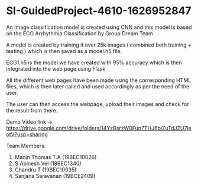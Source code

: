 # SI-GuidedProject-4610-1626952847
An Image classification model is created using CNN and this model is based on the ECG Arrhythmia Classification by Group Dream Team

A model is created by training it over 25k images ( combined both training + testing ) which is then saved as a model.h5 file. 

ECG1.h5 is the model we have created with 95% accuracy which is then integrated into the web page using Flask

All the different web pages have been made using the corresponding HTML files, which is then later called and used accordingly as per the need of the user.

The user can then access the webpage, upload their images and check for the result from there.

Demo Video link -> https://drive.google.com/drive/folders/14YzBsrzW0Fun7THJ6biZuTdJZU7jeotV?usp=sharing

Team Members:
1)  Manin Thomas T.A (19BEC10026)
2) S Abinesh Vel (18BEC1340)
3) Chandru T (19BEC10035)
4) Sanjana Saravanan (19BCE2409)
